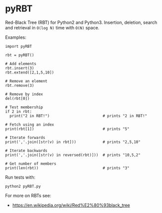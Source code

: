 # pyRBT

Red-Black Tree (RBT) for Python2 and Python3. 
Insertion, deletion, search and retrieval in `O(log N)` time with `O(N)` space.

Examples:

    import pyRBT
    
    rbt = pyRBT()
    
    # Add elements
    rbt.insert(3)
    rbt.extend([2,1,5,10])
    
    # Remove an element
    rbt.remove(3)
    
    # Remove by index
    del(rbt[0])
    
    # Test membership
    if 2 in rbt:
      print("2 in RBT!")                        # prints "2 in RBT!"
    
    # Fetch using an index
    print(rbt[1])                               # prints "5"
    
    # Iterate forwards
    print(','.join([str(v) in rbt]))            # prints "2,5,10"
    
    # Iterate backwards
    print(','.join([str(v) in reversed(rbt)]))  # prints "10,5,2"
    
    # Get number of members
    print(len(rbt))                             # prints "3"

Run tests with:

    python2 pyRBT.py

For more on RBTs see:

* https://en.wikipedia.org/wiki/Red%E2%80%93black_tree

